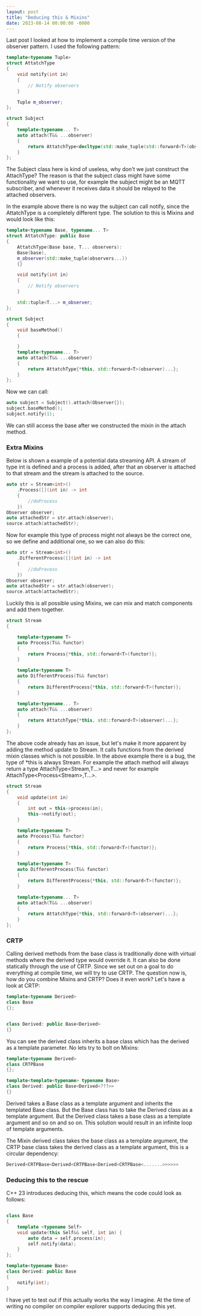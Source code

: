 ```yaml
---
layout: post
title: "Deducing this & Mixins"
date: 2023-08-14 00:00:00 -0000
---
```


Last post I looked at how to implement a compile time version of the observer pattern. I used the following pattern:
```cpp
template<typename Tuple>
struct AttatchType
{
    void notify(int in)
    {
        // Notify observers
    }

    Tuple m_observer;
};

struct Subject
{
    template<typename... T>
    auto attach(T&& ...observer)
    {
        return AttatchType<decltype(std::make_tuple(std::forward<T>(observer)...))>{std::make_tuple(std::forward<T>(observer)...)};
    }
};
```

The Subject class here is kind of useless, why don't we just construct the AttachType? The reason is that the subject class might have some functionality we want to use, for example the subject might be an MQTT subscriber, and whenever it receives data it should be relayed to the attached observers.

In the example above there is no way the subject can call notify, since the AttatchType is a completely different type. The solution to this is Mixins and would look like this:

```cpp
template<typename Base, typename... T>
struct AttatchType: public Base
{
    AttatchType(Base base, T... observers): 
    Base(base),
    m_observer(std::make_tuple(observers...))
    {}

    void notify(int in)
    {
        // Notify observers
    }

    std::tuple<T...> m_observer;
};

struct Subject
{
    void baseMethod()
    {

    }
    template<typename... T>
    auto attach(T&& ...observer)
    {
        return AttatchType{*this, std::forward<T>(observer)...};
    }
};
```
Now we can call: 
```cpp
auto subject = Subject().attach(Observer{});
subject.baseMethod();
subject.notify(1);
```
We can still access the base after we constructed the mixin in the attach method.

### Extra Mixins 

Below is shown a example of a potential data streaming API. A stream of type int is defined and a process is added, after that an observer is attached to that stream and the stream is attached to the source.

```cpp
auto str = Stream<int>()
    .Process([](int in) -> int
    {
        //doProcess
    })
Observer observer;
auto attachedStr = str.attach(observer);
source.attach(attachedStr);
```
Now for example this type of process might not always be the correct one, so we define and additional one, so we can also do this:

```cpp
auto str = Stream<int>()
    .DifferentProcess([](int in) -> int
    {
        //doProcess
    })
Observer observer;
auto attachedStr = str.attach(observer);
source.attach(attachedStr);
```
Luckily this is all possible using Mixins, we can mix and match components and add them together.
```cpp
struct Stream
{

    template<typename T>
    auto Process(T&& functor)
    {
        return Process{*this, std::forward<T>(functor)};
    }

    template<typename T>
    auto DifferentProcess(T&& functor)
    {
        return DifferentProcess{*this, std::forward<T>(functor)};
    }

    template<typename... T>
    auto attach(T&& ...observer)
    {
        return AttatchType{*this, std::forward<T>(observer)...};
    }
};
```
The above code already has an issue, but let's make it more apparent by adding the method update to Stream. It calls functions from the derived mixin classes which is not possible. In the above example there is a bug, the type of *this is always Stream. For example the attach method will always return a type AttachType<Stream,T...> and never for example AttachType<Process\<Stream>,T...>.
```cpp
struct Stream
{
    void update(int in)
    {
        int out = this->process(in);
        this->notify(out);
    }

    template<typename T>
    auto Process(T&& functor)
    {
        return Process{*this, std::forward<T>(functor)};
    }

    template<typename T>
    auto DifferentProcess(T&& functor)
    {
        return DifferentProcess{*this, std::forward<T>(functor)};
    }

    template<typename... T>
    auto attach(T&& ...observer)
    {
        return AttatchType{*this, std::forward<T>(observer)...};
    }
};
```
### CRTP

Calling derived methods from the base class is traditionally done with virtual methods where the derived type would override it. It can also be done statically through the use of CRTP. Since we set out on a goal to do everything at compile time, we will try to use CRTP. The question now is, how do you combine Mixins and CRTP? Does it even work? Let's have a look at CRTP:

```cpp
template<typename Derived>
class Base
{};


class Derived: public Base<Derived>
{}
```
You can see the derived class inherits a base class which has the derived as a template parameter. No lets try to bolt on Mixins:

```cpp
template<typename Derived>
class CRTPBase
{};

template<template<typename> typename Base>
class Derived: public Base<Derived<???>>
{}
```
Derived takes a Base class as a template argument and inherits the templated Base class. But the Base class has to take the Derived class as a template argument. But the Derived class takes a base class as a template argument and so on and so on. This solution would result in an infinite loop of template arguments. 

The Mixin derived class takes the base class as a template argument, the CRTP base class takes the derived class as a template argument, this is a circular dependency:

```cpp
Derived<CRTPBase<Derived<CRTPBase<Derived<CRTPBase<.......>>>>>>
```

### Deducing this to the rescue

C++ 23 introduces deducing this, which means the code could look as follows:

```cpp

class Base
{
    template <typename Self>
    void update(this Self&& self, int in) {
        auto data = self.process(in);
        self.notify(data);
    }
};

template<typename Base>
class Derived: public Base
{
    notify(int);
}
```
I have yet to test out if this actually works the way I imagine. At the time of writing no compiler on compiler explorer supports deducing this yet.